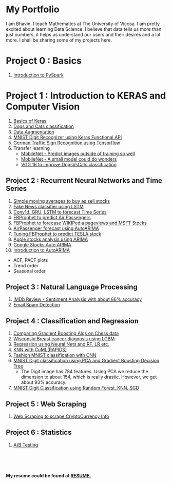 # My Portfolio

I am Bhavin. I teach Mathematics at The University of Vicosa. I am pretty excited about learning Data Science. I believe that data tells us more than just numbers, it helps us understand our users and their desires and a lot more. I shall be sharing some of my projects here.

# Project 0 : Basics
1. [Introduction to PySpark](https://www.kaggle.com/bhavinmoriya/introduction-to-pyspark)

# Project 1 : Introduction to KERAS and Computer Vision

1. [Basics of Keras](https://www.kaggle.com/bhavinmoriya/playing-with-keras)
2. [Dogs and Cats classification](https://www.kaggle.com/bhavinmoriya/dogs-and-cats-classification-by-cnn-and-vgg16)
3. [Data Augmentation](https://www.kaggle.com/bhavinmoriya/dataaugmentation-with-keras)
4. [MNIST Digit Recognizer using Keras Functional API](https://www.kaggle.com/bhavinmoriya/mnist-digit-recognizer-using-functional-api)
5. [German Traffic Sign Recognition using Tensorflow](https://www.kaggle.com/bhavinmoriya/intro-to-tensorflow-german-traffic-sign-recog)
6. Transfer learning
   - [MobileNet - Predict images outside of training so well](https://www.kaggle.com/bhavinmoriya/mobilenet-small-but-real-good-too)
   - [MobileNet - A small model could do wonders](https://www.kaggle.com/bhavinmoriya/mobilenet-finetune-to-custom-datasets-99-acc)
   - [VGG 16 to improve DogsVsCats classification](https://www.kaggle.com/bhavinmoriya/dogs-and-cats-classification-by-cnn-and-vgg16)

## Project 2 : Recurrent Neural Networks and Time Series

1. [Simple moving averages to buy as sell stocks](https://www.kaggle.com/bhavinmoriya/simple-moving-averages-to-buy-as-sell-stocks/edit)
2. [Fake News classifier using LSTM](https://www.kaggle.com/bhavinmoriya/fake-news-classifier-using-lstm)
3. [Conv1d, GRU, LSTM to forecast Time Series](https://www.kaggle.com/bhavinmoriya/neural-nets-for-prediction-of-the-google-stock)
4. [FBProphet to predict Air Passengers](https://www.kaggle.com/bhavinmoriya/playing-with-fb-prophet-great-prediction)
5. [FBProphet to forecase WIKIPedia pageviews and MSFT Stocks](https://www.kaggle.com/bhavinmoriya/facebook-prophet-wikipedia-msft-forecast)
6. [AirPassenger forecast using AutoARIMA](https://www.kaggle.com/bhavinmoriya/airpassenger-autoarima-almost-accurate-preds)
7. [Tuning FBProphet to predict TESLA stock](https://www.kaggle.com/bhavinmoriya/prophet-for-tesla-stock-prediction?scriptVersionId=82301626)
8. [Apple stocks analysis using ARIMA](https://www.kaggle.com/bhavinmoriya/apple-stocks-analysis-using-arima)
9. [Google Stocks Auto ARIMA](https://www.kaggle.com/bhavinmoriya/google-stocks-auto-arima)
10. [Introduction to AutoARIMA](https://www.kaggle.com/bhavinmoriya/google-stocks-auto-arima#Stationarity)
   - ACF, PACF plots 
   - Trend order
   - Seasonal order

## Project 3 : Natural Language Processing

1. [IMDb Review - Sentiment Analysis with about 86% accuracy](https://www.kaggle.com/bhavinmoriya/imdb-review-sentiment-analysis-using-conv1d)
2. [Email Spam Detection](https://www.kaggle.com/bhavinmoriya/email-spam-detection#Back-to-out-problem)

## Project 4 : Classification and Regression

1. [Comparing Gradient Boosting Algs on Chess data](https://www.kaggle.com/bhavinmoriya/comparing-gradient-boosting-algs-on-chess-data)
2. [Wisconsin Breast cancer diagnosis using LGBM](https://www.kaggle.com/bhavinmoriya/wisconsin-breast-cancer-diagnosis-using-lgbm)
3. [Regression using Neural Nets and RF, LR etc.](https://www.kaggle.com/bhavinmoriya/regression-using-neural-nets-and-rf-lr-etc)
4. [KNN with CuML(RAPIDS)](https://www.kaggle.com/bhavinmoriya/knn-with-cuml-gpu-could-be-heaven?scriptVersionId=82137414)
5. [Fashion MNIST classification with CNN](https://www.kaggle.com/bhavinmoriya/fashion-mnist-with-keras-88-accuracy)
6. [MNIST Digit classification using PCA and Gradient Boosting Decision Tree](https://www.kaggle.com/bhavinmoriya/mnist-with-pca-and-gbdt)
   - The Digit image has 784 features. Using PCA we reduce the dimension to about 154, which is really drastic. However, we get about 93% accuracy.
7. [MNIST Digit Classification using Random Forest, KNN, SGD](https://www.kaggle.com/bhavinmoriya/mnist-digit-classification-using-sgd-knn-rf?scriptVersionId=82139615)

## Project 5 : Web Scraping

1. [Web Scraping to scrape CryptoCurrency Info](https://www.kaggle.com/bhavinmoriya/web-scraping-to-scrape-cryptocurrency-info?scriptVersionId=83136084)

## Project 6 : Statistics

1. [A/B Testing](https://www.kaggle.com/bhavinmoriya/ab-testing-again)

<br />
<br />
<br />

**My resume could be found at [RESUME.](https://www.dropbox.com/s/4n598kyx6yw3kch/CV.pdf?dl=0)**






 





